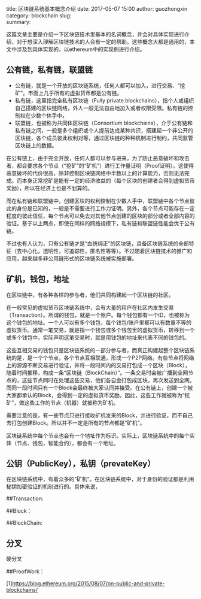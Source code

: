 title: 区块链系统基本概念介绍
date: 2017-05-07 15:00
author: guozhongxin
category: blockchain
slug:    
summary: 

这篇文章主要是介绍一下区块链技术里基本的名词概念，并会对具体实现进行介绍，对于想深入理解区块链技术的人会有一定的帮助。这些概念大都是通用的，本文中涉及到具体实现的，以ethereum中的实现例进行介绍。

## 公有链，私有链，联盟链

* 公有链，就是一个开放的区块链系统，任何人都可以加入，进行交易、“挖矿”。市面上几乎所有的虚拟货币都是公有链。
* 私有链，这里指完全私有区块链（Fully private blockchains），指个人或组织自己搭建的区块链网络，外人一般无法自由地加入或者权限受限。私有链的控制权在少数个体手中。
* 联盟链，也被称为共同体区块链（Consortium blockchains），介于公有链和私有链之间，一般是多个组织或个人提前达成某种共识，搭建起一个非公开的区块链，各个成员彼此权利对等，通过区块链的种种机制进行制约，共同监管区块链上的数据。

在公有链上，由于完全开放，任何人都可以参与进来，为了防止恶意破坏和攻击者，都会要求各个节点（“挖矿”的“矿机”）进行工作量证明（Proof证明）。这使得恶意破坏的代价很高，除非控制区块链网络中半数以上的计算能力，否则无法完成。而本身正常挖矿是能有一定的经济收益的（每个区块的创建者会得到虚拟货币奖励），所以在经济上也是不划算的。

而在私有链和联盟链中，创建区块的权利控制在少数人手中，联盟链中各个节点彼此的身份是已知的，一般是不需要进行工作力证明。另外，各个节点可能存在一定程度的彼此信任，每个节点可以免去对其他节点创建的区块的部分或者全部内容的验证。基于以上两点，即使在同样的网络规模下，私有链和联盟链性能会优于公有链。

不过也有人认为，只有公有链才是“血统纯正”的区块链，具备区块链系统的全部特征（去中心化，透明性，可追踪性，匿名性等等）。不过随着区块链技术的推广和应用，越来越多非公用链形式的区块链系统被实施部署。


## 矿机，钱包，地址

在区块链中，有各种各样的参与者，他们共同构建起一个区块链的社区。

在一般常见的虚拟货币区块链系统中，会有大量的用户在社区内发生交易（Transaction）。所谓的钱包，就是一个账户。每个钱包都有一个ID，也被称为这个钱包的地址。一个人可以有多个钱包，每个钱包/账户里都可以有数量不等的虚拟货币。通常一笔交易，就是指一个钱包或多个钱包里的虚拟货币，转移到一个或多个钱包中。实际声明这笔交易时，就是用钱包的地址来代表不同的钱包的。

这些互相交易的钱包只是区块链系统的一部分参与者，而真正构建起整个区块链系统的是，是一个个节点，各个节点互相联通，形成一个P2P网络。有些节点将网络上的源源不断交易进行验证，并将一段时间内的交易打包成一个区块（Block），随着时间推移，构成一条“区块链（BlockChain）”。一条交易时会被广播到全网节点的，这些节点同时在处理这些交易，他们各自会打包成区块，再次发送到全网。而同一段时间只有一个Block会最终被大家认同并接受。在公有链上，创建一个被大家都承认的Block，会得到一定的虚拟货币奖励。因此，这些工作就被称为“挖矿”，做这些工作的节点（机器）就被称为矿机。

需要注意的是，有一些节点只进行接收矿机发来的Block，并进行验证，而不自己去打包创建Block。所以并不一定是所有的节点都是“矿机”。

区块链系统中每个节点也会有一个地址作为标识。实际上，区块链系统中的每个实体（节点、钱包，智能合约），都会有一个地址。

## 公钥（PublicKey），私钥（prevateKey）
在区块链系统中，有着众多的“矿机”。在区块链系统中，对于身份的验证都是利用秘钥加密验证的机制进行的。具体来说，

##Transaction:

##Block：

##BlockChain:

## 分叉

硬分叉

##ProofWork：


[1]https://blog.ethereum.org/2015/08/07/on-public-and-private-blockchains/